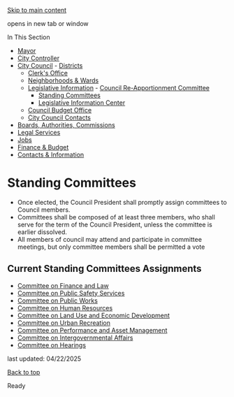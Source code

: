 [Skip to main content](https://www.pittsburghpa.gov/City-Government/City-Council/Legislative-Information/Standing-Committees#main-content)

opens in new tab or window

In This Section

- [Mayor](https://www.pittsburghpa.gov/City-Government/Mayor)
- [City Controller](https://www.pittsburghpa.gov/City-Government/City-Controllers-Office)
- [City Council](https://www.pittsburghpa.gov/City-Government/City-Council)  - [Districts](https://www.pittsburghpa.gov/City-Government/City-Council/Districts)
  - [Clerk's Office](https://www.pittsburghpa.gov/City-Government/City-Council/Clerks-Office)
  - [Neighborhoods & Wards](https://www.pittsburghpa.gov/City-Government/City-Council/Neighborhoods-Wards)
  - [Legislative Information](https://www.pittsburghpa.gov/City-Government/City-Council/Legislative-Information)    - [Council Re-Apportionment Committee](https://www.pittsburghpa.gov/City-Government/City-Council/Legislative-Information/Council-Re-Apportionment-Committee)
    - [Standing Committees](https://www.pittsburghpa.gov/City-Government/City-Council/Legislative-Information/Standing-Committees)
    - [Legislative Information Center](https://www.pittsburghpa.gov/City-Government/City-Council/Legislative-Information/Legislative-Information-Center)
  - [Council Budget Office](https://www.pittsburghpa.gov/City-Government/City-Council/Council-Budget-Office)
  - [City Council Contacts](https://www.pittsburghpa.gov/City-Government/City-Council/Council-Contacts)
- [Boards, Authorities, Commissions](https://www.pittsburghpa.gov/City-Government/Boards-Authorities-Commissions)
- [Legal Services](https://www.pittsburghpa.gov/City-Government/Legal-Services)
- [Jobs](https://www.pittsburghpa.gov/City-Government/Jobs)
- [Finance & Budget](https://www.pittsburghpa.gov/City-Government/Finance-Budget)
- [Contacts & Information](https://www.pittsburghpa.gov/City-Government/Contacts-Information)

# Standing Committees

- Once elected, the Council President shall promptly assign committees to Council members.
- Committees shall be composed of at least three members, who shall serve for the term of the Council President, unless the committee is earlier dissolved.
- All members of council may attend and participate in committee meetings, but only committee members shall be permitted a vote

## Current Standing Committees Assignments

- [Committee on Finance and Law](https://www.pittsburghpa.gov/City-Government/City-Council/Legislative-Information/Standing-Committees/Finance-Law)
- [Committee on Public Safety Services](https://www.pittsburghpa.gov/City-Government/City-Council/Legislative-Information/Standing-Committees/Public-Safety)
- [Committee on Public Works](https://www.pittsburghpa.gov/City-Government/City-Council/Legislative-Information/Standing-Committees/Public-Works)
- [Committee on Human Resources](https://www.pittsburghpa.gov/City-Government/City-Council/Legislative-Information/Standing-Committees/Human-Resources)
- [Committee on Land Use and Economic Development](https://www.pittsburghpa.gov/City-Government/City-Council/Legislative-Information/Standing-Committees/Land-Use-and-Economic-Development)
- [Committee on Urban Recreation](https://www.pittsburghpa.gov/City-Government/City-Council/Legislative-Information/Standing-Committees/Urban-Recreation)
- [Committee on Performance and Asset Management](https://www.pittsburghpa.gov/City-Government/City-Council/Legislative-Information/Standing-Committees/Innovation-Performance-and-Asset-Management)
- [Committee on Intergovernmental Affairs](https://www.pittsburghpa.gov/City-Government/City-Council/Legislative-Information/Standing-Committees/Intergovernmental-Affairs)
- [Committee on Hearings](https://www.pittsburghpa.gov/City-Government/City-Council/Legislative-Information/Standing-Committees/Hearings)

last updated: 04/22/2025

[Back to top](https://www.pittsburghpa.gov/City-Government/City-Council/Legislative-Information/Standing-Committees#body-top)

Ready
